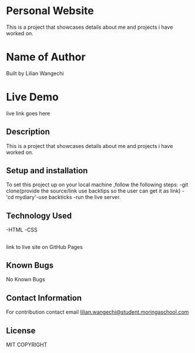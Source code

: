 # Personal Website
This is a project that showcases details about me and projects i have worked on.

# Name of Author
Built by Lilian Wangechi

# Live Demo
live link goes here

## Description
This is a project that showcases details about me and projects i have worked on.

## Setup and installation
To set this project up on your local machine ,follow the following steps:
-git clone(provide the source/link  use backtips so the user can get it as link)
-'cd mydiary'-use backticks
-run the live server. 

## Technology Used
-HTML
-CSS

##
link to live site on GitHub Pages

## Known Bugs
No Known Bugs

## Contact Information
For contribution contact email lilian.wangechi@student.moringaschool.com


## License
MIT
COPYRIGHT